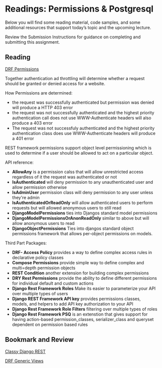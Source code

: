 # Readings: Permissions & Postgresql

Below you will find some reading material, code samples, and some additional resources that support today’s topic and the upcoming lecture.

Review the Submission Instructions for guidance on completing and submitting this assignment.

## Reading

[DRF Permissions](https://www.django-rest-framework.org/api-guide/permissions/)


Together authentication ad throttling will determine whether a request should be granted or denied access for a website. 


How Permissions are determined:
* the request was successfully authenticated but permission was denied will produce a HTTP 403 error
* the request was not successfully authenticated and the highest priority authentication call does not use WWW-Authenticate headers will also produce a 403 error
* The request was not successfuly authenticated and the highest priority authentication class does use WWW-Authenticate headers will produce a 401 error

REST framework permissions support object level permissioning which is used to determine if a user should be allowed to act on a particular object. 

API reference:
* **AllowAny** is a permission calss that will allow unrestricted access regardless of it the request was authenticated or not
* **IsAuthenticated** will deny permission to any unauthenticated user and allow permission otherwise
* **IsAdminUser** permission class will deny permission to any user unless they're admin
* **IsAuthenticatedOrReadOnly** will allow authenticated users to perform requests but will allowed anonymous users to still read
* **DjangoModelPermissions** ties into Djangos standard model permissions
* **DjangoModelPermissionsOrAnonReadOnly** similar to above but will allow anonymous users to read
* **DjangoObjectPermissions** Ties into djangos standard object permissions framework that allows per-object permissions on models. 

Third Part Packages:
* **DRF- Access Policy** provides a way to define complex access rules in declarative policy classes
* **Compose Permissions** provide simple way to define complex and multi=depth permission objects
* **REST Condition** another extension for building complex permissions
* **DRY Rest Permissions** provide the ability to define different permissions for individual default and custom actions
* **Django Rest Framework Roles** Make its easier to parameterize your API over multiple types of users
* **Django REST Framework API key** provides permissions classes, models, and helpers to add API key authorization to your API
* **Django Rest Framework Role Filters** filtering over multiple types of roles
* **Django Rest Framework PSQ** is an extenstion that gives support for having action-based permission_classes, serializer_class and queryset dependent on permission based rules

## Bookmark and Review

[Classy Django REST](http://www.cdrf.co/)

[DRF Generic Views](https://www.django-rest-framework.org/api-guide/generic-views/)